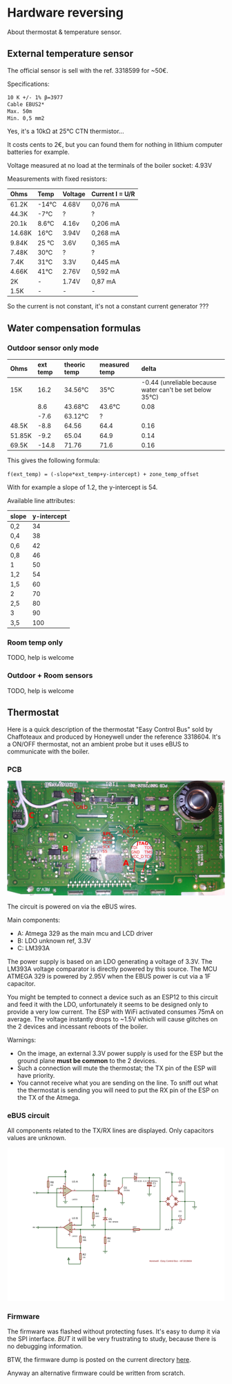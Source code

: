 # Hardware reversing

About thermostat & temperature sensor.

## External temperature sensor

The official sensor is sell with the ref. 3318599 for ~50€.

Specifications:

    10 K +/- 1% β=3977
    Cable EBUS2*
    Max. 50m
    Min. 0,5 mm2

Yes, it's a 10kΩ at 25°C CTN thermistor...

It costs cents to 2€, but you can found them for nothing in lithium computer batteries for example.


Voltage measured at no load at the terminals of the boiler socket: 4.93V

Measurements with fixed resistors:

 Ohms  | Temp   | Voltage   | Current I = U/R
| :--- | :---   | :---      | :---
61.2K  | -14°C  | 4.68V     | 0,076 mA
44.3K  | -7°C   | ?         | ?
20.1k  | 8.6°C  | 4.16v     | 0,206 mA
14.68K | 16°C   | 3.94V     | 0,268 mA
9.84K  | 25 °C  | 3.6V      | 0,365 mA
7.48K  | 30°C   | ?         | ?
7.4K   | 31°C   | 3.3V      | 0,445 mA
4.66K  | 41°C   | 2.76V     | 0,592 mA
2K     | -      | 1.74V     | 0,87  mA
1.5K   | -      | -         | -

So the current is not constant, it's not a constant current generator ???

## Water compensation formulas

### Outdoor sensor only mode

Ohms | ext temp | theoric temp | measured temp | delta
:--- | :--- | :--- | :--- | :---
| 15K | 16.2 |    34.56°C |     35°C |        -0.44 (unreliable because water can't be set below 35°C)
|       | 8.6 |    43.68°C |     43.6°C |      0.08
|        | -7.6 |    63.12°C |     ? |
|48.5K |  -8.8 |    64.56 |       64.4 |        0.16
|51.85K |  -9.2 |    65.04 |       64.9 |        0.14
|69.5K |  -14.8 |   71.76 |       71.6 |        0.16

This gives the following formula:

`f(ext_temp) = (-slope*ext_temp+y-intercept) + zone_temp_offset`

With for example a slope of 1.2, the y-intercept is 54.

Available line attributes:

slope | y-intercept
:--- | :---
0,2 | 34
0,4 | 38
0,6 | 42
0,8 | 46
1   | 50
1,2 | 54
1,5 | 60
2   | 70
2,5 | 80
3   | 90
3,5 | 100

### Room temp only

TODO, help is welcome

### Outdoor + Room sensors

TODO, help is welcome


## Thermostat

Here is a quick description of the thermostat "Easy Control Bus" sold by Chaffoteaux and
produced by Honeywell under the reference 3318604.
It's a ON/OFF thermostat, not an ambient probe but it uses eBUS to communicate with the boiler.

### PCB

![](Honeywell_small.webp)

The circuit is powered on via the eBUS wires.

Main components:

- A: Atmega 329 as the main mcu and LCD driver
- B: LDO unknown ref, 3.3V
- C: LM393A

The power supply is based on an LDO generating a voltage of 3.3V.
The LM393A voltage comparator is directly powered by this source.
The MCU ATMEGA 329 is powered by 2.95V when the EBUS power is cut via a 1F capacitor.

You might be tempted to connect a device such as an ESP12 to this circuit and feed it
with the LDO, unfortunately it seems to be designed only to provide a very low current.
The ESP with WiFi activated consumes 75mA on average.
The voltage instantly drops to ~1.5V which will cause glitches on the 2 devices
and incessant reboots of the boiler.

Warnings:

- On the image, an external 3.3V power supply is used for the ESP but the ground plane
**must be common** to the 2 devices.
- Such a connection will mute the thermostat; the TX pin of the ESP will have priority.
- You cannot receive what you are sending on the line. To sniff out what the thermostat
is sending you will need to put the RX pin of the ESP on the TX of the Atmega.

### eBUS circuit

All components related to the TX/RX lines are displayed.
Only capacitors values are unknown.

![](Honeywell_reversing_Easy_Control_Bus.svg)


### Firmware

The firmware was flashed without protecting fuses. It's easy to dump it via the SPI interface.
*BUT* it will be very frustrating to study, because there is no debugging information.

BTW, the firmware dump is posted on the current directory [here](./flash+eeprom.bin.tar.gz).

Anyway an alternative firmware could be written from scratch.
